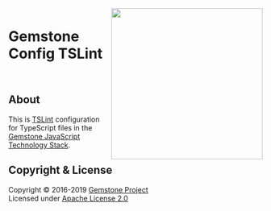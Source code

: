 
<img src="https://rawgit.com/gemstonejs/gemstone-artwork/master/gemstone-logo-white.svg" width="300" align="right" alt=""/>

Gemstone Config TSLint
======================

<p/>
<img src="https://nodei.co/npm/gemstone-config-tslint.png?downloads=true&stars=true" alt=""/>
<p/>
<img src="https://david-dm.org/rse/gemstone-config-tslint.png" alt=""/>

About
-----

This is [TSLint](https://palantir.github.io/tslint/) configuration for TypeScript files in the
[Gemstone JavaScript Technology Stack](http://gemstonejs.com).

Copyright &amp; License
-----------------------

Copyright &copy; 2016-2019 [Gemstone Project](http://gemstonejs.com)<br/>
Licensed under [Apache License 2.0](https://spdx.org/licenses/Apache-2.0)

